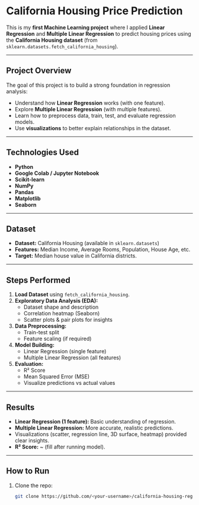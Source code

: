 # California Housing Price Prediction

This is my **first Machine Learning project** where I applied **Linear Regression** and **Multiple Linear Regression** to predict housing prices using the **California Housing dataset** (from `sklearn.datasets.fetch_california_housing`).

---

## Project Overview
The goal of this project is to build a strong foundation in regression analysis:
- Understand how **Linear Regression** works (with one feature).
- Explore **Multiple Linear Regression** (with multiple features).
- Learn how to preprocess data, train, test, and evaluate regression models.
- Use **visualizations** to better explain relationships in the dataset.

---

## Technologies Used
- **Python**
- **Google Colab / Jupyter Notebook**
- **Scikit-learn**
- **NumPy**
- **Pandas**
- **Matplotlib**
- **Seaborn**

---

## Dataset
- **Dataset:** California Housing (available in `sklearn.datasets`)
- **Features:** Median Income, Average Rooms, Population, House Age, etc.
- **Target:** Median house value in California districts.

---

## Steps Performed
1. **Load Dataset** using `fetch_california_housing`.  
2. **Exploratory Data Analysis (EDA):**
   - Dataset shape and description  
   - Correlation heatmap (Seaborn)  
   - Scatter plots & pair plots for insights  
3. **Data Preprocessing:**
   - Train-test split  
   - Feature scaling (if required)  
4. **Model Building:**
   - Linear Regression (single feature)  
   - Multiple Linear Regression (all features)  
5. **Evaluation:**
   - R² Score  
   - Mean Squared Error (MSE)  
   - Visualize predictions vs actual values  

---

## Results
- **Linear Regression (1 feature):** Basic understanding of regression.  
- **Multiple Linear Regression:** More accurate, realistic predictions.  
- Visualizations (scatter, regression line, 3D surface, heatmap) provided clear insights.  
- **R² Score:** ~ (fill after running model).  

---

## How to Run
1. Clone the repo:
   ```bash
   git clone https://github.com/<your-username>/california-housing-regression.git





